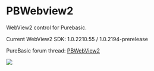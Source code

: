 # PBWebview2

WebView2 control for Purebasic.

Current WebView2 SDK: 1.0.2210.55 / 1.0.2194-prerelease

PureBasic forum thread: [PBWebView2](https://www.purebasic.fr/english/viewtopic.php?f=7&t=75898)

[![](https://www.paypalobjects.com/en_US/i/btn/btn_donateCC_LG.gif)](https://www.paypal.com/cgi-bin/webscr?cmd=_s-xclick&hosted_button_id=PU4CAZVWQDCBJ)
